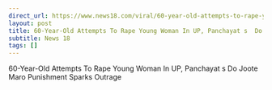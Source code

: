 ```yaml
---
direct_url: https://www.news18.com/viral/60-year-old-attempts-to-rape-young-woman-in-up-panchayats-do-joote-maro-punishment-sparks-outrage-ws-d-9264730.html
layout: post
title: 60-Year-Old Attempts To Rape Young Woman In UP, Panchayat s  Do Joote Maro  Punishment Sparks Outrage
subtitle: News 18
tags: []
---
```


60-Year-Old Attempts To Rape Young Woman In UP, Panchayat s  Do Joote Maro  Punishment Sparks Outrage
